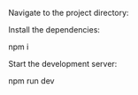 

 Navigate to the project directory:

 Install the dependencies:

 npm i

 Start the development server:

 npm run dev


